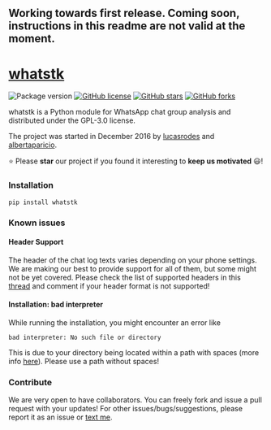 Working towards first release. Coming soon, instructions in this readme are not valid at the moment.
----
# [whatstk](http://lucasrodes.github.io/whatstk)

![Package version](https://img.shields.io/badge/whatstk-v0.0.0-brightgreen.svg?style=for-the-badge)
[![GitHub license](https://img.shields.io/github/license/lucasrodes/whatstk.svg?style=for-the-badge)](https://github.com/baldassarreFe/lucasrodes/blob/master/LICENSE)
[![GitHub stars](https://img.shields.io/github/stars/lucasrodes/whatstk.svg?style=for-the-badge)](https://github.com/lucasrodes/whatstk/stargazers)
[![GitHub forks](https://img.shields.io/github/forks/lucasrodes/whatstk.svg?style=for-the-badge)](https://github.com/lucasrodes/whatstk/network)

whatstk is a Python module for WhatsApp chat group analysis and distributed under the GPL-3.0 license.

The project was started in December 2016 by [lucasrodes](https://github.com/lucasrodes) and [albertaparicio](https://github.com/albertaparicio).

:star: Please **star** our project if you found it interesting to **keep us motivated** :smiley:!
### Installation

```
pip install whatstk
```

### Known issues

#### Header Support
The header of the chat log texts varies depending on your phone settings. We are making our best to provide support for all of them, but some might not be yet covered. Please check the list of supported headers in this [thread](https://github.com/lucasrodes/whatstk/issues/7) and comment if your header format is not supported!

#### Installation: bad interpreter
While running the installation, you might encounter an error like 

```
bad interpreter: No such file or directory
```

This is due to your directory being located within a path with spaces (more info [here](https://stackoverflow.com/questions/7911003/cant-install-via-pip-with-virtualenv)). Please use a path without spaces!

### Contribute
We are very open to have collaborators. You can freely fork and issue a pull request with your updates!
For other issues/bugs/suggestions, please report it as an issue or [text me](mailto:lucasrg@kth.se).